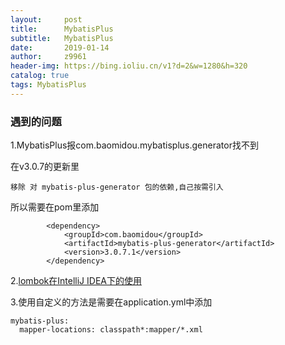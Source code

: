 ```yaml
---
layout:     post
title:      MybatisPlus
subtitle:   MybatisPlus
date:       2019-01-14
author:     z9961
header-img: https://bing.ioliu.cn/v1?d=2&w=1280&h=320
catalog: true
tags: MybatisPlus
---
```






### 遇到的问题

1.MybatisPlus报com.baomidou.mybatisplus.generator找不到

在v3.0.7的更新里

```
移除 对 mybatis-plus-generator 包的依赖,自己按需引入
```

所以需要在pom里添加

```
        <dependency>
            <groupId>com.baomidou</groupId>
            <artifactId>mybatis-plus-generator</artifactId>
            <version>3.0.7.1</version>
        </dependency>
```



2.[lombok在IntelliJ IDEA下的使用](https://www.cnblogs.com/softidea/p/5960182.html)



3.使用自定义的方法是需要在application.yml中添加

```
mybatis-plus:
  mapper-locations: classpath*:mapper/*.xml
```



